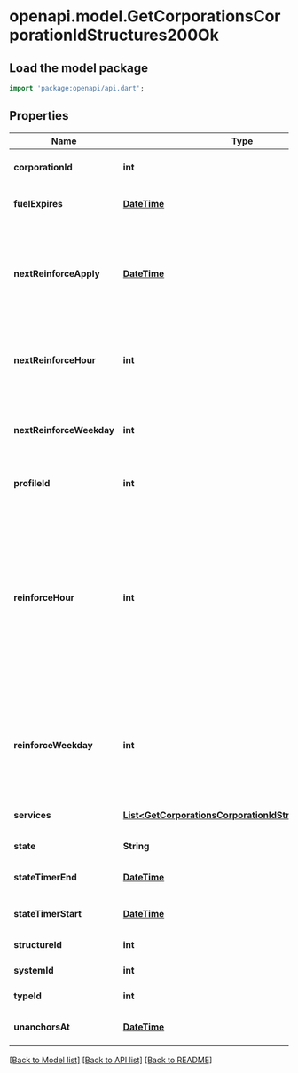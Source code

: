 # openapi.model.GetCorporationsCorporationIdStructures200Ok

## Load the model package
```dart
import 'package:openapi/api.dart';
```

## Properties
Name | Type | Description | Notes
------------ | ------------- | ------------- | -------------
**corporationId** | **int** | ID of the corporation that owns the structure | [default to null]
**fuelExpires** | [**DateTime**](DateTime.md) | Date on which the structure will run out of fuel | [optional] [default to null]
**nextReinforceApply** | [**DateTime**](DateTime.md) | The date and time when the structure&#39;s newly requested reinforcement times (e.g. next_reinforce_hour and next_reinforce_day) will take effect | [optional] [default to null]
**nextReinforceHour** | **int** | The requested change to reinforce_hour that will take effect at the time shown by next_reinforce_apply | [optional] [default to null]
**nextReinforceWeekday** | **int** | The requested change to reinforce_weekday that will take effect at the time shown by next_reinforce_apply | [optional] [default to null]
**profileId** | **int** | The id of the ACL profile for this citadel | [default to null]
**reinforceHour** | **int** | The hour of day that determines the four hour window when the structure will randomly exit its reinforcement periods and become vulnerable to attack against its armor and/or hull. The structure will become vulnerable at a random time that is +/- 2 hours centered on the value of this property | [default to null]
**reinforceWeekday** | **int** | The day of the week when the structure exits its final reinforcement period and becomes vulnerable to attack against its hull. Monday is 0 and Sunday is 6 | [optional] [default to null]
**services** | [**List&lt;GetCorporationsCorporationIdStructuresService&gt;**](GetCorporationsCorporationIdStructuresService.md) | Contains a list of service upgrades, and their state | [optional] [default to []]
**state** | **String** | state string | [default to null]
**stateTimerEnd** | [**DateTime**](DateTime.md) | Date at which the structure will move to it&#39;s next state | [optional] [default to null]
**stateTimerStart** | [**DateTime**](DateTime.md) | Date at which the structure entered it&#39;s current state | [optional] [default to null]
**structureId** | **int** | The Item ID of the structure | [default to null]
**systemId** | **int** | The solar system the structure is in | [default to null]
**typeId** | **int** | The type id of the structure | [default to null]
**unanchorsAt** | [**DateTime**](DateTime.md) | Date at which the structure will unanchor | [optional] [default to null]

[[Back to Model list]](../README.md#documentation-for-models) [[Back to API list]](../README.md#documentation-for-api-endpoints) [[Back to README]](../README.md)


